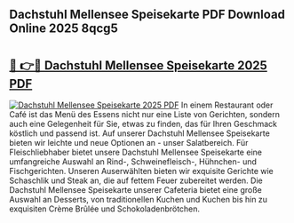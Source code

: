 ## Dachstuhl Mellensee Speisekarte PDF Download Online 2025 8qcg5

# <h2><a href="http://gc5hm5p.nevu.top/?p=Dachstuhl+Mellensee+Speisekarte">🔗 👉🔴 Dachstuhl Mellensee Speisekarte 2025 PDF</a></h2>

[![Dachstuhl Mellensee Speisekarte 2025 PDF](https://i.imgur.com/dBaPXMq.png)](http://gc5hm5p.nevu.top/?p=Dachstuhl+Mellensee+Speisekarte)
In einem Restaurant oder Café ist das Menü des Essens nicht nur eine Liste von Gerichten, sondern auch eine Gelegenheit für Sie, etwas zu finden, das für Ihren Geschmack köstlich und passend ist. Auf unserer Dachstuhl Mellensee Speisekarte bieten wir leichte und neue Optionen an - unser Salatbereich. Für Fleischliebhaber bietet unsere Dachstuhl Mellensee Speisekarte eine umfangreiche Auswahl an Rind-, Schweinefleisch-, Hühnchen- und Fischgerichten. Unseren Auserwählten bieten wir exquisite Gerichte wie Schaschlik und Steak an, die auf fettem Feuer zubereitet werden. Die Dachstuhl Mellensee Speisekarte unserer Cafeteria bietet eine große Auswahl an Desserts, von traditionellen Kuchen und Kuchen bis hin zu exquisiten Crème Brûlée und Schokoladenbrötchen.
